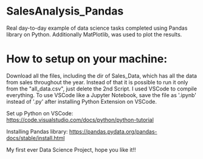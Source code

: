 # SalesAnalysis_Pandas
Real day-to-day example of data science tasks completed using Pandas library on Python. 
Additionally MatPlotlib, was used to plot the results.


# How to setup on your machine:

Download all the files, including the dir of Sales_Data, which has all the data from sales throughout the year. 
Instead of that it is possible to run it only from the "all_data.csv", just delete the 2nd Script. 
I used VSCode to compile everything. To use VSCode like a Jupyter Notebook, save the file as '.ipynb' instead of '.py' after installing Python Extension on VSCode.

Set up Python on VSCode: https://code.visualstudio.com/docs/python/python-tutorial

Installing Pandas library: https://pandas.pydata.org/pandas-docs/stable/install.html

My first ever Data Science Project, hope you like it!! 
